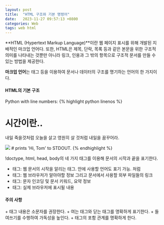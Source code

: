 ```yaml
---
layout: post
title:  "HTML 구조와 기본 명령어"
date:   2023-11-27 09:57:13 +0800
categories: Web
tags: web html
---
```

**HTML (Hypertext Markup Language)**이란 웹 페이지 표시를 위해 개발된 지배적인 마크업 언어다. 
또한, HTML은 제목, 단락, 목록 등과 같은 본문을 위한 구조적 의미를 나타내는 것뿐만 아니라 링크, 인용과 그 밖의 항목으로 구조적 문서를 만들 수 있는 방법을 제공한다.

**마크업 언어**는 태그 등을 이용하여 문서나 데이터의 구조를 명기하는 언어의 한 가지이다. 

<h4>HTML의 기본 구조</h4>

Python with line numbers:
{% highlight python linenos %}
<!doctype html>
<html>
    <head>
    <meta charset="utf-8">
    <title>내가 처음 만드는 html 문서</title>
    </head>
    <body>
    <h1> 시간이란..</h1>
    <p>내일 죽을것처럼 오늘을 살고 영원히 살 것처럼 내일을 꿈꾸어라.</p>
    <img src="file_path">
    </body>
</html>
# prints 'Hi, Tom' to STDOUT.
{% endhighlight %}

!doctype, html, head, body의 네 가지 태그를 이용해 문서의 시작과 끝을 표기한다.

+ <code><html></code> 태그: 웹 문서의 시작을 알리는 태그. 안에 사용할 언어도 표기 가능. <html lang="ko">처럼
+ <head> 태그: 웹 브라우저가 알아야할 정보 그리고 문서에서 사용할 외부 파일들의 링크
+ <meta> 태그: 문자 인코딩 및 문서 키워드, 요약 정보
+ <body> 태그: 실제 브라우저에 표시될 내용

<h4>주의 사항</h4>
+ 태그 내용은 소문자를 권장한다.
+ 여는 태그와 닫는 태그를 명확하게 표기한다.
+ 들여쓰기를 수행하여 가독성을 높인다.
+ 태그의 포함 관계를 명확하게 한다.

